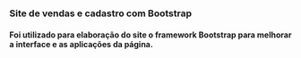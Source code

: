 ### Site de vendas e cadastro com Bootstrap

#### Foi utilizado para elaboração do site o framework Bootstrap para melhorar a interface e as aplicações da página.

